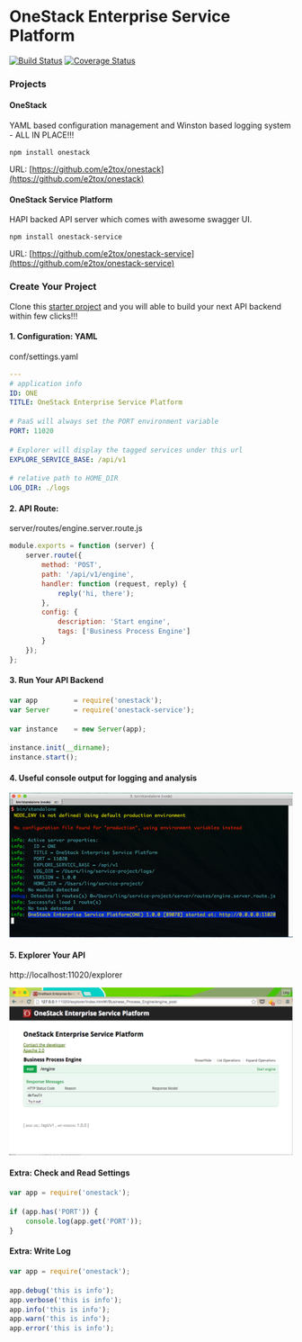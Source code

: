 OneStack Enterprise Service Platform
====================================

[![Build Status](https://img.shields.io/travis/e2tox/onestack-service.svg?style=flat)](https://travis-ci.org/e2tox/onestack-service)
[![Coverage Status](https://img.shields.io/coveralls/e2tox/onestack-service/master.svg?style=flat)](https://coveralls.io/r/e2tox/onestack-service?branch=master)

### Projects

#### OneStack 

YAML based configuration management and Winston based logging system - ALL IN PLACE!!! 

```
npm install onestack
```

URL: [https://github.com/e2tox/onestack](https://github.com/e2tox/onestack)


#### OneStack Service Platform


HAPI backed API server which comes with awesome swagger UI.
```
npm install onestack-service
```

URL: [https://github.com/e2tox/onestack-service](https://github.com/e2tox/onestack-service)

### Create Your Project

Clone this [starter project](https://github.com/e2tox/onestack-service-project) and you will able to build your next API backend within few clicks!!!

#### 1. Configuration:  YAML

conf/settings.yaml

``` YAML
---
# application info
ID: ONE
TITLE: OneStack Enterprise Service Platform

# PaaS will always set the PORT environment variable
PORT: 11020

# Explorer will display the tagged services under this url
EXPLORE_SERVICE_BASE: /api/v1

# relative path to HOME_DIR
LOG_DIR: ./logs

```

#### 2. API Route:
server/routes/engine.server.route.js

``` javascript
module.exports = function (server) {
    server.route({
        method: 'POST',
        path: '/api/v1/engine',
        handler: function (request, reply) {
            reply('hi, there');
        },
        config: {
            description: 'Start engine',
            tags: ['Business Process Engine']
        }
    });
};
```

#### 3. Run Your API Backend

``` javascript
var app         = require('onestack');
var Server      = require('onestack-service');

var instance    = new Server(app);

instance.init(__dirname);
instance.start();
```

#### 4. Useful console output for logging and analysis
![Console Output](https://raw.githubusercontent.com/e2tox/images/master/onestack.png)

#### 5. Explorer Your API
http://localhost:11020/explorer

![API Explorer](https://raw.githubusercontent.com/e2tox/images/master/onestack-service.png)

#### Extra: Check and Read Settings

``` javascript
var app = require('onestack');

if (app.has('PORT')) {
    console.log(app.get('PORT'));
}
```

#### Extra: Write Log

``` javascript
var app = require('onestack');

app.debug('this is info');
app.verbose('this is info');
app.info('this is info');
app.warn('this is info');
app.error('this is info');
```